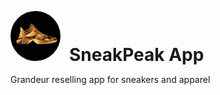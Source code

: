 <p align="left">
  <img src="Project_stuff/Logo_new_upscaled.png" alt="Logo" width="80" style="border-radius: 50%;">
  <span style="font-size: 2em; font-weight: bold; margin-left: 10px;">SneakPeak App</span>
</p>
Grandeur reselling app for sneakers and apparel

